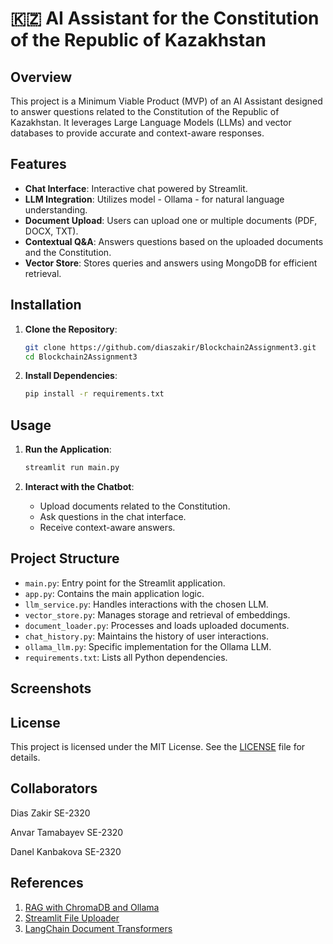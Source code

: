 # 🇰🇿 AI Assistant for the Constitution of the Republic of Kazakhstan

## Overview

This project is a Minimum Viable Product (MVP) of an AI Assistant designed to answer questions related to the Constitution of the Republic of Kazakhstan. It leverages Large Language Models (LLMs) and vector databases to provide accurate and context-aware responses.

## Features

* **Chat Interface**: Interactive chat powered by Streamlit.
* **LLM Integration**: Utilizes model - Ollama - for natural language understanding.
* **Document Upload**: Users can upload one or multiple documents (PDF, DOCX, TXT).
* **Contextual Q\&A**: Answers questions based on the uploaded documents and the Constitution.
* **Vector Store**: Stores queries and answers using MongoDB for efficient retrieval.

## Installation

1. **Clone the Repository**:

   ```bash
   git clone https://github.com/diaszakir/Blockchain2Assignment3.git
   cd Blockchain2Assignment3
   ```

2. **Install Dependencies**:

   ```bash
   pip install -r requirements.txt
   ```

## Usage

1. **Run the Application**:

   ```bash
   streamlit run main.py
   ```

2. **Interact with the Chatbot**:

   * Upload documents related to the Constitution.
   * Ask questions in the chat interface.
   * Receive context-aware answers.

## Project Structure

* `main.py`: Entry point for the Streamlit application.
* `app.py`: Contains the main application logic.
* `llm_service.py`: Handles interactions with the chosen LLM.
* `vector_store.py`: Manages storage and retrieval of embeddings.
* `document_loader.py`: Processes and loads uploaded documents.
* `chat_history.py`: Maintains the history of user interactions.
* `ollama_llm.py`: Specific implementation for the Ollama LLM.
* `requirements.txt`: Lists all Python dependencies.

## Screenshots



## License

This project is licensed under the MIT License. See the [LICENSE](LICENSE) file for details.

## Collaborators

Dias Zakir SE-2320

Anvar Tamabayev SE-2320

Danel Kanbakova SE-2320

## References

1. [RAG with ChromaDB and Ollama](https://medium.com/@arunpatidar26/rag-chromadb-ollama-python-guidefor-beginners-30857499d0a0)
2. [Streamlit File Uploader](https://docs.streamlit.io/develop/api-reference/widgets/st.file_uploader)
3. [LangChain Document Transformers](https://python.langchain.com/v0.1/docs/modules/data_connection/document_transformers/)

